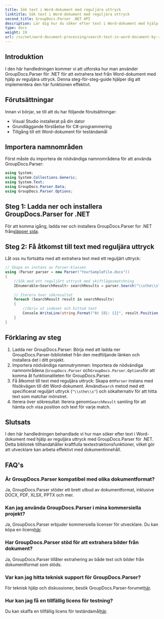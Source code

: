 ```yaml
---
title: Sök text i Word-dokument med reguljära uttryck
linktitle: Sök text i Word-dokument med reguljära uttryck
second_title: GroupDocs.Parser .NET API
description: Lär dig hur du söker efter text i Word-dokument med hjälp av reguljära uttryck med GroupDocs.Parser för .NET. Extrahera specifikt innehåll effektivt.
type: docs
weight: 19
url: /sv/net/word-document-processing/search-text-in-word-document-by-regular-expression/
---
```

## Introduktion
I den här handledningen kommer vi att utforska hur man använder GroupDocs.Parser för .NET för att extrahera text från Word-dokument med hjälp av reguljära uttryck. Denna steg-för-steg-guide hjälper dig att implementera den här funktionen effektivt.
## Förutsättningar
Innan vi börjar, se till att du har följande förutsättningar:
- Visual Studio installerat på din dator
- Grundläggande förståelse för C#-programmering
- Tillgång till ett Word-dokument för teständamål

## Importera namnområden
Först måste du importera de nödvändiga namnområdena för att använda GroupDocs.Parser:
```csharp
using System;
using System.Collections.Generic;
using System.Text;
using GroupDocs.Parser.Data;
using GroupDocs.Parser.Options;
```
## Steg 1: Ladda ner och installera GroupDocs.Parser for .NET
 För att komma igång, ladda ner och installera GroupDocs.Parser for .NET från[släpper sida](https://releases.groupdocs.com/parser/net/).
## Steg 2: Få åtkomst till text med reguljära uttryck
Låt oss nu fortsätta med att extrahera text med ett reguljärt uttryck:
```csharp
// Skapa en instans av Parser-klassen
using (Parser parser = new Parser("YourSampleFile.docx"))
{
    //Sök med ett reguljärt uttryck med skiftlägesmatchning
    IEnumerable<SearchResult> searchResults = parser.Search("\\sthe\\s", new SearchOptions(true, false, true));
    
    // Iterera över sökresultat
    foreach (SearchResult result in searchResults)
    {
        //Skriv ut indexet och hittad text
        Console.WriteLine(string.Format("At {0}: {1}", result.Position, result.Text));
    }
}
```
## Förklaring av steg
1. Ladda ner GroupDocs.Parser: Börja med att ladda ner GroupDocs.Parser-biblioteket från den medföljande länken och installera det i ditt projekt.
2. Importera nödvändiga namnutrymmen: Importera de nödvändiga namnområdena (`GroupDocs.Parser` och`GroupDocs.Parser.Options`för att komma åt funktionaliteten för GroupDocs.Parser.
3.  Få åtkomst till text med reguljära uttryck: Skapa en`Parser` instans med filsökvägen till ditt Word-dokument. Använd`Search` metod med ett specificerat reguljärt uttryck (`"\\sthe\\s"`) och sökalternativ för att hitta text som matchar mönstret.
4.  Iterera över sökresultat: Iterera genom`SearchResult` samling för att hämta och visa position och text för varje match.

## Slutsats
I den här handledningen behandlade vi hur man söker efter text i Word-dokument med hjälp av reguljära uttryck med GroupDocs.Parser för .NET. Detta bibliotek tillhandahåller kraftfulla textextraktionsfunktioner, vilket gör att utvecklare kan arbeta effektivt med dokumentinnehåll.

## FAQ's
### Är GroupDocs.Parser kompatibel med olika dokumentformat?
Ja, GroupDocs.Parser stöder ett brett utbud av dokumentformat, inklusive DOCX, PDF, XLSX, PPTX och mer.
### Kan jag använda GroupDocs.Parser i mina kommersiella projekt?
 Ja, GroupDocs.Parser erbjuder kommersiella licenser för utvecklare. Du kan köpa en licens[här](https://purchase.groupdocs.com/buy).
### Har GroupDocs.Parser stöd för att extrahera bilder från dokument?
Ja, GroupDocs.Parser tillåter extrahering av både text och bilder från dokumentformat som stöds.
### Var kan jag hitta teknisk support för GroupDocs.Parser?
 För teknisk hjälp och diskussioner, besök GroupDocs.Parser-forumet[här](https://forum.groupdocs.com/c/parser/17).
### Hur kan jag få en tillfällig licens för testning?
 Du kan skaffa en tillfällig licens för teständamål[här](https://purchase.groupdocs.com/temporary-license/).